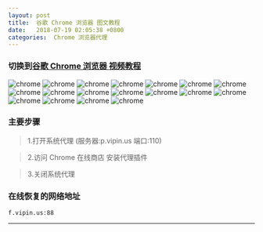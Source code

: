 ```yaml
---
layout: post
title:  谷歌 Chrome 浏览器 图文教程
date:   2018-07-19 02:05:38 +0800
categories:  Chrome 浏览器代理
---
```


### 切换到[谷歌 Chrome 浏览器 **视频教程**](/2018/07/chrome/ "Chrome")

![chrome](http://f.vipin.us:88/images/chrome/chrome1.png "Chrome")
![chrome](http://f.vipin.us:88/images/chrome/chrome2.png "Chrome")
![chrome](http://f.vipin.us:88/images/chrome/chrome3.png "Chrome")
![chrome](http://f.vipin.us:88/images/chrome/chrome4.png "Chrome")
![chrome](http://f.vipin.us:88/images/chrome/chrome5.png "Chrome")
![chrome](http://f.vipin.us:88/images/chrome/chrome6.png "Chrome")
![chrome](http://f.vipin.us:88/images/chrome/chrome7.png "Chrome")
![chrome](http://f.vipin.us:88/images/chrome/chrome8.png "Chrome")
![chrome](http://f.vipin.us:88/images/chrome/chrome9.png "Chrome")
![chrome](http://f.vipin.us:88/images/chrome/chrome10.png "Chrome")
![chrome](http://f.vipin.us:88/images/chrome/chrome11.png "Chrome")
![chrome](http://f.vipin.us:88/images/chrome/chrome12.png "Chrome")
![chrome](http://f.vipin.us:88/images/chrome/chrome13.png "Chrome")
![chrome](http://f.vipin.us:88/images/chrome/chrome14.png "Chrome")
![chrome](http://f.vipin.us:88/images/chrome/chrome15.png "Chrome")
![chrome](http://f.vipin.us:88/images/chrome/chrome16.png "Chrome")
![chrome](http://f.vipin.us:88/images/chrome/chrome17.png "Chrome")
![chrome](http://f.vipin.us:88/images/chrome/chrome18.png "Chrome")

### 主要步骤

>1.打开系统代理 (服务器:p.vipin.us 端口:110)

>2.访问 Chrome 在线商店 安装代理插件

>3.关闭系统代理

### 在线恢复的网络地址

```
f.vipin.us:88
```
****

